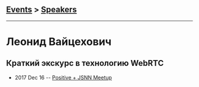 ## [Events](../README.md) > [Speakers](../speakers.md)
---

# Леонид Вайцехович

## Краткий экскурс в технологию WebRTC
- 2017 Dec 16 -- [Positive + JSNN Meetup](https://www.youtube.com/watch?v=3j0bZg3ZvAQ)    
